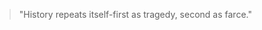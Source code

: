  

>"History repeats itself-first as tragedy, second as farce." 
 
    
    
                        
  
  
   
 
 

   





